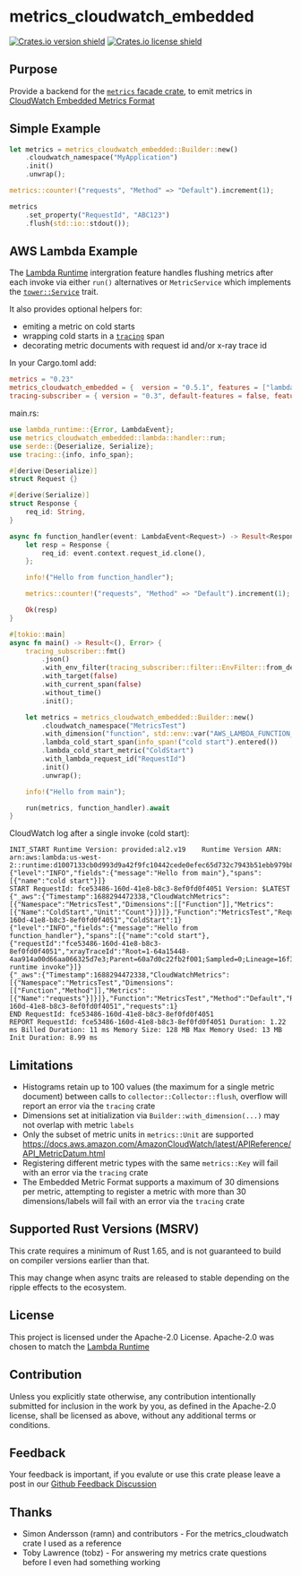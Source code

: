 metrics_cloudwatch_embedded
===========================
[![Crates.io version shield](https://img.shields.io/crates/v/metrics_cloudwatch_embedded.svg)](https://crates.io/crates/metrics_cloudwatch_embedded)
[![Crates.io license shield](https://img.shields.io/crates/l/metrics_cloudwatch_embedded.svg)](https://crates.io/crates/metrics_cloudwatch_embedded)

Purpose
-------

Provide a backend for the [`metrics` facade crate](https://crates.io/crates/metrics), 
to emit metrics in [CloudWatch Embedded Metrics Format](https://docs.aws.amazon.com/AmazonCloudWatch/latest/monitoring/CloudWatch_Embedded_Metric_Format_Specification.html)

Simple Example
--------------

```rust
let metrics = metrics_cloudwatch_embedded::Builder::new()
    .cloudwatch_namespace("MyApplication")
    .init()
    .unwrap();

metrics::counter!("requests", "Method" => "Default").increment(1);

metrics
    .set_property("RequestId", "ABC123")
    .flush(std::io::stdout());
```

AWS Lambda Example
------------------
The [Lambda Runtime](https://crates.io/crates/lambda-runtime) intergration feature handles flushing metrics 
after each invoke via either `run()` alternatives or `MetricService` which implements the 
[`tower::Service`](https://crates.io/crates/tower) trait.  

It also provides optional helpers for:
* emiting a metric on cold starts
* wrapping cold starts in a [`tracing`](https://crates.io/crates/tracing) span
* decorating metric documents with request id and/or x-ray trace id

In your Cargo.toml add:
```toml
metrics = "0.23"
metrics_cloudwatch_embedded = {  version = "0.5.1", features = ["lambda"] }
tracing-subscriber = { version = "0.3", default-features = false, features = ["fmt", "env-filter", "json"] }
```

main.rs:
```rust
use lambda_runtime::{Error, LambdaEvent};
use metrics_cloudwatch_embedded::lambda::handler::run;
use serde::{Deserialize, Serialize};
use tracing::{info, info_span};

#[derive(Deserialize)]
struct Request {}

#[derive(Serialize)]
struct Response {
    req_id: String,
}

async fn function_handler(event: LambdaEvent<Request>) -> Result<Response, Error> {
    let resp = Response {
        req_id: event.context.request_id.clone(),
    };

    info!("Hello from function_handler");

    metrics::counter!("requests", "Method" => "Default").increment(1);

    Ok(resp)
}

#[tokio::main]
async fn main() -> Result<(), Error> {
    tracing_subscriber::fmt()
        .json()
        .with_env_filter(tracing_subscriber::filter::EnvFilter::from_default_env())
        .with_target(false)
        .with_current_span(false)
        .without_time()
        .init();

    let metrics = metrics_cloudwatch_embedded::Builder::new()
        .cloudwatch_namespace("MetricsTest")
        .with_dimension("function", std::env::var("AWS_LAMBDA_FUNCTION_NAME").unwrap())
        .lambda_cold_start_span(info_span!("cold start").entered())
        .lambda_cold_start_metric("ColdStart")
        .with_lambda_request_id("RequestId")
        .init()
        .unwrap();

    info!("Hello from main");

    run(metrics, function_handler).await
}
```
CloudWatch log after a single invoke (cold start):
```plaintext
INIT_START Runtime Version: provided:al2.v19	Runtime Version ARN: arn:aws:lambda:us-west-2::runtime:d1007133cb0d993d9a42f9fc10442cede0efec65d732c7943b51ebb979b8f3f8
{"level":"INFO","fields":{"message":"Hello from main"},"spans":[{"name":"cold start"}]}
START RequestId: fce53486-160d-41e8-b8c3-8ef0fd0f4051 Version: $LATEST
{"_aws":{"Timestamp":1688294472338,"CloudWatchMetrics":[{"Namespace":"MetricsTest","Dimensions":[["Function"]],"Metrics":[{"Name":"ColdStart","Unit":"Count"}]}]},"Function":"MetricsTest","RequestId":"fce53486-160d-41e8-b8c3-8ef0fd0f4051","ColdStart":1}
{"level":"INFO","fields":{"message":"Hello from function_handler"},"spans":[{"name":"cold start"},{"requestId":"fce53486-160d-41e8-b8c3-8ef0fd0f4051","xrayTraceId":"Root=1-64a15448-4aa914a00d66aa066325d7e3;Parent=60a7d0c22fb2f001;Sampled=0;Lineage=16f3a795:0","name":"Lambda runtime invoke"}]}
{"_aws":{"Timestamp":1688294472338,"CloudWatchMetrics":[{"Namespace":"MetricsTest","Dimensions":[["Function","Method"]],"Metrics":[{"Name":"requests"}]}]},"Function":"MetricsTest","Method":"Default","RequestId":"fce53486-160d-41e8-b8c3-8ef0fd0f4051","requests":1}
END RequestId: fce53486-160d-41e8-b8c3-8ef0fd0f4051
REPORT RequestId: fce53486-160d-41e8-b8c3-8ef0fd0f4051 Duration: 1.22 ms Billed Duration: 11 ms Memory Size: 128 MB Max Memory Used: 13 MB Init Duration: 8.99 ms
```

Limitations
-----------
* Histograms retain up to 100 values (the maximum for a single metric document) between calls to
`collector::Collector::flush`, overflow will report an error via the `tracing` crate
* Dimensions set at initialization via `Builder::with_dimension(...)`
may not overlap with metric `labels`
* Only the subset of metric units in `metrics::Unit` are supported
<https://docs.aws.amazon.com/AmazonCloudWatch/latest/APIReference/API_MetricDatum.html>
* Registering different metric types with the same `metrics::Key` will fail with an error via the `tracing` crate
* The Embedded Metric Format supports a maximum of 30 dimensions per metric, attempting to register a metric with
more than 30 dimensions/labels will fail with an error via the `tracing` crate

Supported Rust Versions (MSRV)
------------------------------

This crate requires a minimum of Rust 1.65, and is not guaranteed to build on compiler versions earlier than that.

This may change when async traits are released to stable depending on the ripple effects to the ecosystem.

License
-------

This project is licensed under the Apache-2.0 License.  Apache-2.0 was chosen to match the [Lambda Runtime](https://crates.io/crates/lambda-runtime)

Contribution
------------

Unless you explicitly state otherwise, any contribution intentionally submitted
for inclusion in the work by you, as defined in the Apache-2.0 license, shall be
licensed as above, without any additional terms or conditions.

Feedback
--------

Your feedback is important, if you evalute or use this crate please leave a post in our 
[Github Feedback Discussion](https://github.com/BMorinDrifter/metrics-cloudwatch-embedded/discussions/categories/feeback)

Thanks
------
* Simon Andersson (ramn) and contributors - For the metrics_cloudwatch crate I used as a reference
* Toby Lawrence (tobz) - For answering my metrics crate questions before I even had something working
